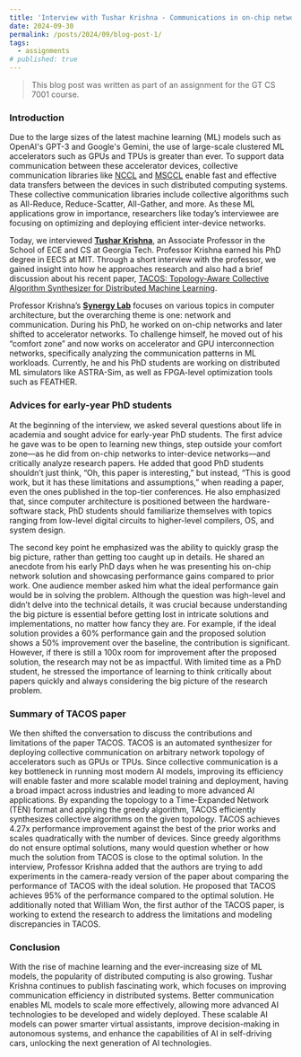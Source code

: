 ```yaml
---
title: 'Interview with Tushar Krishna - Communications in on-chip network, accelerators, and beyond'
date: 2024-09-30
permalink: /posts/2024/09/blog-post-1/
tags:
  - assignments
# published: true
---
```


> This blog post was written as part of an assignment for the GT CS 7001 course.

### Introduction

Due to the large sizes of the latest machine learning (ML) models such as OpenAI's GPT-3 and Google's Gemini, the use of large-scale clustered ML accelerators such as GPUs and TPUs is greater than ever. To support data communication between these accelerator devices, collective communication libraries like [NCCL](https://developer.nvidia.com/nccl) and [MSCCL](https://github.com/microsoft/msccl) enable fast and effective data transfers between the devices in such distributed computing systems. These collective communication libraries include collective algorithms such as All-Reduce, Reduce-Scatter, All-Gather, and more. As these ML applications grow in importance, researchers like today’s interviewee are focusing on optimizing and deploying efficient inter-device networks.

Today, we interviewed [**Tushar Krishna**](https://tusharkrishna.ece.gatech.edu/), an Associate Professor in the School of ECE and CS at Georgia Tech. Professor Krishna earned his PhD degree in EECS at MIT. Through a short interview with the professor, we gained insight into how he approaches research and also had a brief discussion about his recent paper, [TACOS: Topology-Aware Collective Algorithm Synthesizer for Distributed Machine Learning](https://arxiv.org/abs/2304.05301).

Professor Krishna’s [**Synergy Lab**](https://synergy.ece.gatech.edu/) focuses on various topics in computer architecture, but the overarching theme is one: network and communication. During his PhD, he worked on on-chip networks and later shifted to accelerator networks. To challenge himself, he moved out of his “comfort zone” and now works on accelerator and GPU interconnection networks, specifically analyzing the communication patterns in ML workloads. Currently, he and his PhD students are working on distributed ML simulators like ASTRA-Sim, as well as FPGA-level optimization tools such as FEATHER.

### Advices for early-year PhD students

At the beginning of the interview, we asked several questions about life in academia and sought advice for early-year PhD students. The first advice he gave was to be open to learning new things, step outside your comfort zone—as he did from on-chip networks to inter-device networks—and critically analyze research papers. He added that good PhD students shouldn’t just think, “Oh, this paper is interesting,” but instead, “This is good work, but it has these limitations and assumptions,” when reading a paper, even the ones published in the top-tier conferences. He also emphasized that, since computer architecture is positioned between the hardware-software stack, PhD students should familiarize themselves with topics ranging from low-level digital circuits to higher-level compilers, OS, and system design.

The second key point he emphasized was the ability to quickly grasp the big picture, rather than getting too caught up in details. He shared an anecdote from his early PhD days when he was presenting his on-chip network solution and showcasing performance gains compared to prior work. One audience member asked him what the ideal performance gain would be in solving the problem. Although the question was high-level and didn’t delve into the technical details, it was crucial because understanding the big picture is essential before getting lost in intricate solutions and implementations, no matter how fancy they are. For example, if the ideal solution provides a 60% performance gain and the proposed solution shows a 50% improvement over the baseline, the contribution is significant. However, if there is still a 100x room for improvement after the proposed solution, the research may not be as impactful. With limited time as a PhD student, he stressed the importance of learning to think critically about papers quickly and always considering the big picture of the research problem.

### Summary of TACOS paper

We then shifted the conversation to discuss the contributions and limitations of the paper TACOS. TACOS is an automated synthesizer for deploying collective communication on arbitrary network topology of accelerators such as GPUs or TPUs. Since collective communication is a key bottleneck in running most modern AI models, improving its efficiency will enable faster and more scalable model training and deployment, having a broad impact across industries and leading to more advanced AI applications. By expanding the topology to a Time-Expanded Network (TEN) format and applying the greedy algorithm, TACOS efficiently synthesizes collective algorithms on the given topology. TACOS achieves 4.27x performance improvement against the best of the prior works and scales quadratically with the number of devices. Since greedy algorithms do not ensure optimal solutions, many would question whether or how much the solution from TACOS is close to the optimal solution. In the interview, Professor Krishna added that the authors are trying to add experiments in the camera-ready version of the paper about comparing the performance of TACOS with the ideal solution. He proposed that TACOS achieves 95% of the performance compared to the optimal solution. He additionally noted that William Won, the first author of the TACOS paper, is working to extend the research to address the limitations and modeling discrepancies in TACOS.

### Conclusion

With the rise of machine learning and the ever-increasing size of ML models, the popularity of distributed computing is also growing. Tushar Krishna continues to publish fascinating work, which focuses on improving communication efficiency in distributed systems. Better communication enables ML models to scale more effectively, allowing more advanced AI technologies to be developed and widely deployed. These scalable AI models can power smarter virtual assistants, improve decision-making in autonomous systems, and enhance the capabilities of AI in self-driving cars, unlocking the next generation of AI technologies.